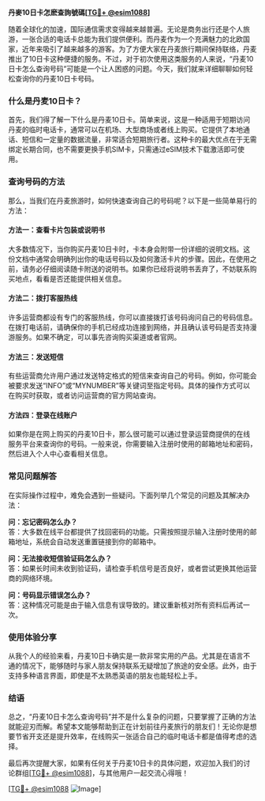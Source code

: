**丹麥10日卡怎麽查詢號碼[[TG💪+ @esim1088](https://t.me/s/esim1088)]**

随着全球化的加速，国际通信需求变得越来越普遍。无论是商务出行还是个人旅游，一张合适的电话卡总能为我们提供便利。而丹麦作为一个充满魅力的北欧国家，近年来吸引了越来越多的游客。为了方便大家在丹麦旅行期间保持联络，丹麦推出了10日卡这种便捷的服务。不过，对于初次使用这类服务的人来说，“丹麦10日卡怎么查询号码”可能是一个让人困惑的问题。今天，我们就来详细聊聊如何轻松查询你的丹麦10日卡号码。

### 什么是丹麦10日卡？

首先，我们得了解一下什么是丹麦10日卡。简单来说，这是一种适用于短期访问丹麦的临时电话卡，通常可以在机场、大型商场或者线上购买。它提供了本地通话、短信和一定量的数据流量，非常适合短期旅行者。这种卡的最大优点在于无需绑定长期合同，也不需要更换手机SIM卡，只需通过eSIM技术下载激活即可使用。

### 查询号码的方法

那么，当我们在丹麦旅游时，如何快速查询自己的号码呢？以下是一些简单易行的方法：

#### 方法一：查看卡片包装或说明书

大多数情况下，当你购买丹麦10日卡时，卡本身会附带一份详细的说明文档。这份文档中通常会明确列出你的电话号码以及如何激活卡片的步骤。因此，在使用之前，请务必仔细阅读随卡附送的说明书。如果你已经将说明书丢弃了，不妨联系购买地点，看看是否还能提供相关信息。

#### 方法二：拨打客服热线

许多运营商都设有专门的客服热线，你可以直接拨打该号码询问自己的号码信息。在拨打电话前，请确保你的手机已经成功连接到网络，并且确认该号码是否支持漫游服务。如果不确定，可以事先咨询购买渠道或者官网。

#### 方法三：发送短信

有些运营商允许用户通过发送特定格式的短信来查询自己的号码。例如，你可能会被要求发送“INFO”或“MYNUMBER”等关键词至指定号码。具体的操作方式可以在购买时获取，或者访问运营商的官方网站查询。

#### 方法四：登录在线账户

如果你是在网上购买的丹麦10日卡，那么很可能可以通过登录运营商提供的在线服务平台来查询你的号码。一般来说，你需要输入注册时使用的邮箱地址和密码，然后进入个人中心查看相关信息。

### 常见问题解答

在实际操作过程中，难免会遇到一些疑问。下面列举几个常见的问题及其解决办法：

**问：忘记密码怎么办？**  
答：大多数在线平台都提供了找回密码的功能。只需按照提示输入注册时使用的邮箱地址，系统会自动发送重置链接到你的邮箱中。

**问：无法接收短信验证码怎么办？**  
答：如果长时间未收到验证码，请检查手机信号是否良好，或者尝试更换其他运营商的网络环境。

**问：号码显示错误怎么办？**  
答：这种情况可能是由于输入信息有误导致的。建议重新核对所有资料后再试一次。

### 使用体验分享

从我个人的经验来看，丹麦10日卡确实是一款非常实用的产品。尤其是在语言不通的情况下，能够随时与家人朋友保持联系无疑增加了旅途的安全感。此外，由于支持多种语言界面，即使是不太熟悉英语的朋友也能轻松上手。

### 结语

总之，“丹麦10日卡怎么查询号码”并不是什么复杂的问题，只要掌握了正确的方法就能迎刃而解。希望本文能够帮助到正在计划前往丹麦旅行的朋友们！无论你是想要节省开支还是提升效率，在线购买一张适合自己的临时电话卡都是值得考虑的选择。

最后再次提醒大家，如果有任何关于丹麦10日卡的具体问题，欢迎加入我们的讨论群组[[TG💪+ @esim1088](https://t.me/s/esim1088)]，与其他用户一起交流心得哦！

[[TG💪+ @esim1088](https://t.me/s/esim1088) ![Image](https://i.postimg.cc/4NQfJmqS/Snipaste-2025-05-13-00-14-12.png)]